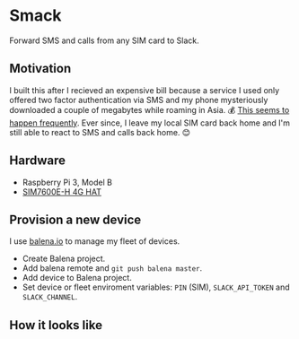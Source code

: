 # Smack

Forward SMS and calls from any SIM card to Slack.


## Motivation

I built this after I recieved an expensive bill because a service I used only offered two factor authentication via SMS and my phone mysteriously downloaded a couple of megabytes while roaming in Asia. 💰 [This seems to happen frequently](https://www.watson.ch/digital/reisen/883000459-510-franken-handy-rechnung-wie-ich-in-die-roaming-falle-tappte). Ever since, I leave my local SIM card back home and I'm still able to react to SMS and calls back home. 😊


## Hardware

- Raspberry Pi 3, Model B
- [SIM7600E-H 4G HAT](https://www.waveshare.com/wiki/SIM7600E-H_4G_HAT)


## Provision a new device

I use [balena.io](https://www.balena.io) to manage my fleet of devices.

- Create Balena project.
- Add balena remote and `git push balena master`.
- Add device to Balena project.
- Set device or fleet enviroment variables: `PIN` (SIM), `SLACK_API_TOKEN` and `SLACK_CHANNEL`.


## How it looks like
